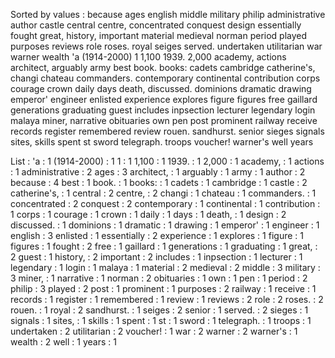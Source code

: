 Sorted by values :
because ages english middle military philip administrative author castle central centre, concentrated conquest design essentially fought great, history, important material medieval norman period played purposes reviews role roses. royal seiges served. undertaken utilitarian war warner wealth 'a (1914-2000) 1 1,100 1939. 2,000 academy, actions architect, arguably army best book. books: cadets cambridge catherine's, changi chateau commanders. contemporary continental contribution corps courage crown daily days death, discussed. dominions dramatic drawing emperor' engineer enlisted experience explores figure figures free gaillard generations graduating guest includes inpsection lecturer legendary login malaya miner, narrative obituaries own pen post prominent railway receive records register remembered review rouen. sandhurst. senior sieges signals sites, skills spent st sword telegraph. troops voucher! warner's well years 

List :
'a : 1
(1914-2000) : 1
1 : 1
1,100 : 1
1939. : 1
2,000 : 1
academy, : 1
actions : 1
administrative : 2
ages : 3
architect, : 1
arguably : 1
army : 1
author : 2
because : 4
best : 1
book. : 1
books: : 1
cadets : 1
cambridge : 1
castle : 2
catherine's, : 1
central : 2
centre, : 2
changi : 1
chateau : 1
commanders. : 1
concentrated : 2
conquest : 2
contemporary : 1
continental : 1
contribution : 1
corps : 1
courage : 1
crown : 1
daily : 1
days : 1
death, : 1
design : 2
discussed. : 1
dominions : 1
dramatic : 1
drawing : 1
emperor' : 1
engineer : 1
english : 3
enlisted : 1
essentially : 2
experience : 1
explores : 1
figure : 1
figures : 1
fought : 2
free : 1
gaillard : 1
generations : 1
graduating : 1
great, : 2
guest : 1
history, : 2
important : 2
includes : 1
inpsection : 1
lecturer : 1
legendary : 1
login : 1
malaya : 1
material : 2
medieval : 2
middle : 3
military : 3
miner, : 1
narrative : 1
norman : 2
obituaries : 1
own : 1
pen : 1
period : 2
philip : 3
played : 2
post : 1
prominent : 1
purposes : 2
railway : 1
receive : 1
records : 1
register : 1
remembered : 1
review : 1
reviews : 2
role : 2
roses. : 2
rouen. : 1
royal : 2
sandhurst. : 1
seiges : 2
senior : 1
served. : 2
sieges : 1
signals : 1
sites, : 1
skills : 1
spent : 1
st : 1
sword : 1
telegraph. : 1
troops : 1
undertaken : 2
utilitarian : 2
voucher! : 1
war : 2
warner : 2
warner's : 1
wealth : 2
well : 1
years : 1
